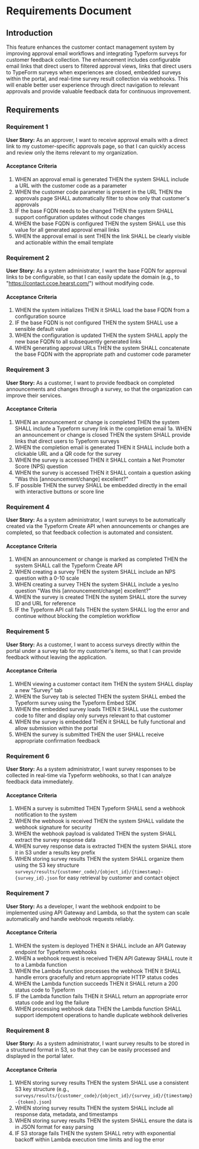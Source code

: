 # Requirements Document

## Introduction

This feature enhances the customer contact management system by improving approval email workflows and integrating Typeform surveys for customer feedback collection. The enhancement includes configurable email links that direct users to filtered approval views, links that direct users to TypeForm surveys when experiences are closed, embedded surveys within the portal, and real-time survey result collection via webhooks. This will enable better user experience through direct navigation to relevant approvals and provide valuable feedback data for continuous improvement.

## Requirements

### Requirement 1

**User Story:** As an approver, I want to receive approval emails with a direct link to my customer-specific approvals page, so that I can quickly access and review only the items relevant to my organization.

#### Acceptance Criteria

1. WHEN an approval email is generated THEN the system SHALL include a URL with the customer code as a parameter
2. WHEN the customer code parameter is present in the URL THEN the approvals page SHALL automatically filter to show only that customer's approvals
3. IF the base FQDN needs to be changed THEN the system SHALL support configuration updates without code changes
4. WHEN the base FQDN is configured THEN the system SHALL use this value for all generated approval email links
5. WHEN the approval email is sent THEN the link SHALL be clearly visible and actionable within the email template

### Requirement 2

**User Story:** As a system administrator, I want the base FQDN for approval links to be configurable, so that I can easily update the domain (e.g., to "<https://contact.ccoe.hearst.com/>") without modifying code.

#### Acceptance Criteria

1. WHEN the system initializes THEN it SHALL load the base FQDN from a configuration source
2. IF the base FQDN is not configured THEN the system SHALL use a sensible default value
3. WHEN the configuration is updated THEN the system SHALL apply the new base FQDN to all subsequently generated links
4. WHEN generating approval URLs THEN the system SHALL concatenate the base FQDN with the appropriate path and customer code parameter

### Requirement 3

**User Story:** As a customer, I want to provide feedback on completed announcements and changes through a survey, so that the organization can improve their services.

#### Acceptance Criteria

1. WHEN an announcement or change is completed THEN the system SHALL include a Typeform survey link in the completion email
1a. WHEN an announcement or change is closed THEN the system SHALL provide links that direct users to Typeform surveys
2. WHEN the completion email is generated THEN it SHALL include both a clickable URL and a QR code for the survey
3. WHEN the survey is accessed THEN it SHALL contain a Net Promoter Score (NPS) question
4. WHEN the survey is accessed THEN it SHALL contain a question asking "Was this [announcement/change] excellent?"
5. IF possible THEN the survey SHALL be embedded directly in the email with interactive buttons or score line

### Requirement 4

**User Story:** As a system administrator, I want surveys to be automatically created via the Typeform Create API when announcements or changes are completed, so that feedback collection is automated and consistent.

#### Acceptance Criteria

1. WHEN an announcement or change is marked as completed THEN the system SHALL call the Typeform Create API
2. WHEN creating a survey THEN the system SHALL include an NPS question with a 0-10 scale
3. WHEN creating a survey THEN the system SHALL include a yes/no question "Was this [announcement/change] excellent?"
4. WHEN the survey is created THEN the system SHALL store the survey ID and URL for reference
5. IF the Typeform API call fails THEN the system SHALL log the error and continue without blocking the completion workflow

### Requirement 5

**User Story:** As a customer, I want to access surveys directly within the portal under a survey tab for my customer's items, so that I can provide feedback without leaving the application.

#### Acceptance Criteria

1. WHEN viewing a customer contact item THEN the system SHALL display a new "Survey" tab
2. WHEN the Survey tab is selected THEN the system SHALL embed the Typeform survey using the Typeform Embed SDK
3. WHEN the embedded survey loads THEN it SHALL use the customer code to filter and display only surveys relevant to that customer
4. WHEN the survey is embedded THEN it SHALL be fully functional and allow submission within the portal
5. WHEN the survey is submitted THEN the user SHALL receive appropriate confirmation feedback

### Requirement 6

**User Story:** As a system administrator, I want survey responses to be collected in real-time via Typeform webhooks, so that I can analyze feedback data immediately.

#### Acceptance Criteria

1. WHEN a survey is submitted THEN Typeform SHALL send a webhook notification to the system
2. WHEN the webhook is received THEN the system SHALL validate the webhook signature for security
3. WHEN the webhook payload is validated THEN the system SHALL extract the survey response data
4. WHEN survey response data is extracted THEN the system SHALL store it in S3 under a results key prefix
5. WHEN storing survey results THEN the system SHALL organize them using the S3 key structure `surveys/results/{customer_code}/{object_id}/{timestamp}-{survey_id}.json` for easy retrieval by customer and contact object

### Requirement 7

**User Story:** As a developer, I want the webhook endpoint to be implemented using API Gateway and Lambda, so that the system can scale automatically and handle webhook requests reliably.

#### Acceptance Criteria

1. WHEN the system is deployed THEN it SHALL include an API Gateway endpoint for Typeform webhooks
2. WHEN a webhook request is received THEN API Gateway SHALL route it to a Lambda function
3. WHEN the Lambda function processes the webhook THEN it SHALL handle errors gracefully and return appropriate HTTP status codes
4. WHEN the Lambda function succeeds THEN it SHALL return a 200 status code to Typeform
5. IF the Lambda function fails THEN it SHALL return an appropriate error status code and log the failure
6. WHEN processing webhook data THEN the Lambda function SHALL support idempotent operations to handle duplicate webhook deliveries

### Requirement 8

**User Story:** As a system administrator, I want survey results to be stored in a structured format in S3, so that they can be easily processed and displayed in the portal later.

#### Acceptance Criteria

1. WHEN storing survey results THEN the system SHALL use a consistent S3 key structure (e.g., `surveys/results/{customer_code}/{object_id}/{survey_id}/{timestamp}-{token}.json`)
2. WHEN storing survey results THEN the system SHALL include all response data, metadata, and timestamps
3. WHEN storing survey results THEN the system SHALL ensure the data is in JSON format for easy parsing
4. IF S3 storage fails THEN the system SHALL retry with exponential backoff within Lambda execution time limits and log the error
